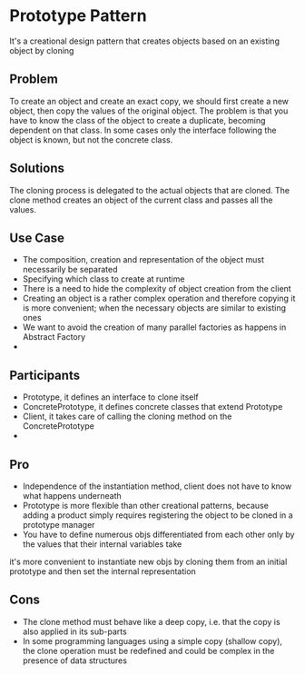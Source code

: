 # Prototype Pattern

It's a creational design pattern that creates objects based on an existing object by cloning

## Problem

To create an object and create an exact copy, we should first create a new object, then copy the values ​​of the original object.
The problem is that you have to know the class of the object to create a duplicate, becoming dependent on that class.
In some cases only the interface following the object is known, but not the concrete class.

## Solutions

The cloning process is delegated to the actual objects that are cloned.
The clone method creates an object of the current class and passes all the values.

## Use Case

- The composition, creation and representation of the object must necessarily be separated
- Specifying which class to create at runtime
- There is a need to hide the complexity of object creation from the client
- Creating an object is a rather complex operation and therefore copying it is more convenient; when the necessary objects are similar to existing ones
- We want to avoid the creation of many parallel factories as happens in Abstract Factory
- 
## Participants

- Prototype, it defines an interface to clone itself
- ConcretePrototype, it defines concrete classes that extend Prototype
- Client, it takes care of calling the cloning method on the ConcretePrototype
- 
## Pro

- Independence of the instantiation method, client does not have to know what happens underneath
- Prototype is more flexible than other creational patterns, because adding a product simply requires registering the object to be cloned in a prototype manager
- You have to define numerous objs differentiated from each other only by the values ​​that their internal variables take

it's more convenient to instantiate new objs by cloning them from an initial prototype and then set the internal representation

## Cons

- The clone method must behave like a deep copy, i.e. that the copy is also applied in its sub-parts
- In some programming languages ​​using a simple copy (shallow copy), the clone operation must be redefined and could be complex in the presence of data structures
